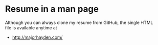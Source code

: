 # Resume in a man page

Although you can always clone my resume from GitHub, the single HTML file is available anytime at

* http://majorhayden.com/